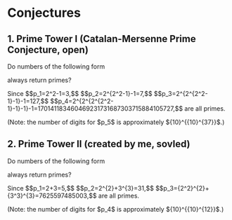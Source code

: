 # Conjectures

## 1. Prime Tower I (Catalan-Mersenne Prime Conjecture, open)
Do numbers of the following form 

always return primes? 
<p/> 
Since 
$$p_1=2^2-1=3,$$ 
$$p_2=2^{2^2-1}-1=7,$$ 
$$p_3=2^{2^{2^2-1}-1}-1=127,$$
$$p_4=2^{2^{2^{2^2-1}-1}-1}-1=170141183460469231731687303715884105727,$$
are all primes.
<p/>
(Note: the number of digits for $p_5$ is approximately ${10}^{{10}^{37}}$.)

## 2. Prime Tower II (created by me, sovled)
Do numbers of the following form 

always return primes? 
<p/> 
Since 
$$p_1=2+3=5,$$ 
$$p_2=2^{2}+3^{3}=31,$$ 
$$p_3={2^2}^{2}+{3^3}^{3}=7625597485003,$$
are all primes.
<p/>
(Note: the number of digits for $p_4$ is approximately ${10}^{{10}^{12}}$.)

<p/>
<html lang="en">
<head>
<meta http-equiv="content-type" content="text/html; charset=utf-8">
<script type="text/javascript" charset="utf-8" src="
https://cdn.mathjax.org/mathjax/latest/MathJax.js?config=TeX-AMS-MML_HTMLorMML">
</head>
